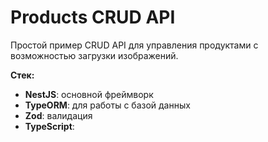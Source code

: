 # Products CRUD API

Простой пример CRUD API для управления продуктами с возможностью загрузки изображений. 

**Стек:**
- **NestJS**: основной фреймворк
- **TypeORM**: для работы с базой данных
- **Zod**: валидация
- **TypeScript**:
